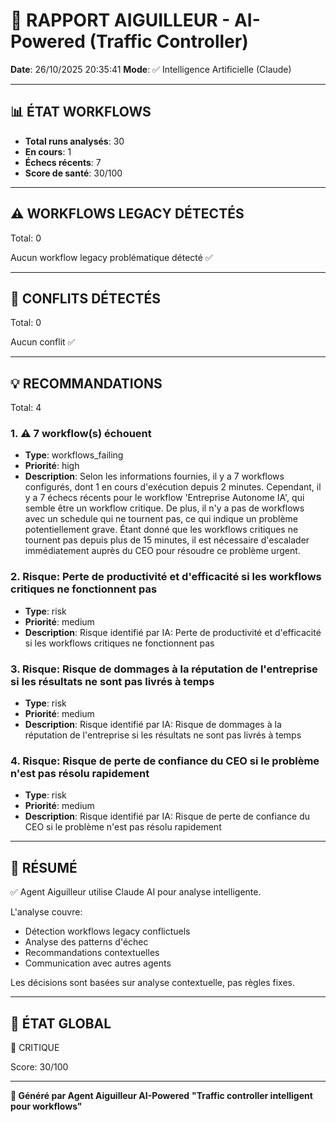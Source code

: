 # 🚦 RAPPORT AIGUILLEUR - AI-Powered (Traffic Controller)

**Date**: 26/10/2025 20:35:41
**Mode**: ✅ Intelligence Artificielle (Claude)

---

## 📊 ÉTAT WORKFLOWS

- **Total runs analysés**: 30
- **En cours**: 1
- **Échecs récents**: 7
- **Score de santé**: 30/100

---

## ⚠️  WORKFLOWS LEGACY DÉTECTÉS

Total: 0



Aucun workflow legacy problématique détecté ✅

---

## 🚨 CONFLITS DÉTECTÉS

Total: 0

Aucun conflit ✅

---

## 💡 RECOMMANDATIONS

Total: 4


### 1. ⚠️ 7 workflow(s) échouent

- **Type**: workflows_failing
- **Priorité**: high
- **Description**: Selon les informations fournies, il y a 7 workflows configurés, dont 1 en cours d'exécution depuis 2 minutes. Cependant, il y a 7 échecs récents pour le workflow 'Entreprise Autonome IA', qui semble être un workflow critique. De plus, il n'y a pas de workflows avec un schedule qui ne tournent pas, ce qui indique un problème potentiellement grave. Étant donné que les workflows critiques ne tournent pas depuis plus de 15 minutes, il est nécessaire d'escalader immédiatement auprès du CEO pour résoudre ce problème urgent.


### 2. Risque: Perte de productivité et d'efficacité si les workflows critiques ne fonctionnent pas

- **Type**: risk
- **Priorité**: medium
- **Description**: Risque identifié par IA: Perte de productivité et d'efficacité si les workflows critiques ne fonctionnent pas


### 3. Risque: Risque de dommages à la réputation de l'entreprise si les résultats ne sont pas livrés à temps

- **Type**: risk
- **Priorité**: medium
- **Description**: Risque identifié par IA: Risque de dommages à la réputation de l'entreprise si les résultats ne sont pas livrés à temps


### 4. Risque: Risque de perte de confiance du CEO si le problème n'est pas résolu rapidement

- **Type**: risk
- **Priorité**: medium
- **Description**: Risque identifié par IA: Risque de perte de confiance du CEO si le problème n'est pas résolu rapidement




---

## 🎯 RÉSUMÉ

✅ Agent Aiguilleur utilise Claude AI pour analyse intelligente.

L'analyse couvre:
- Détection workflows legacy conflictuels
- Analyse des patterns d'échec
- Recommandations contextuelles
- Communication avec autres agents

Les décisions sont basées sur analyse contextuelle, pas règles fixes.

---

## 🔄 ÉTAT GLOBAL

🔴 CRITIQUE

Score: 30/100

---

**🚦 Généré par Agent Aiguilleur AI-Powered**
**"Traffic controller intelligent pour workflows"**
